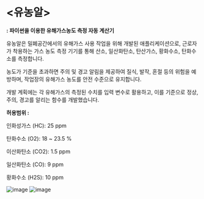 # <유농알>

**: 파이썬을 이용한 유해가스농도 측정 자동 계산기**

유농알은 밀폐공간에서의 유해가스 사용 작업을 위해 개발된 애플리케이션으로, 근로자가 착용하는 가스 농도 측정 기기를 통해 산소, 일산화탄소, 탄산가스, 황화수소, 탄화수소를 측정합니다.

농도가 기준을 초과하면 주의 및 경고 알림을 제공하여 질식, 발작, 혼절 등의 위험을 예방하며, 작업장의 유해가스 농도를 안전 수준으로 유지합니다.

개발 계획에는 각 유해가스의 측정된 수치를 입력 변수로 활용하고, 이를 기준으로 정상, 주의, 경고를 알리는 함수를 개발했습니다.

**허용범위 :**

인화성가스 (HC): 25 ppm

탄화수소 (O2): 18 ~ 23.5 %

이산화탄소 (CO2): 1.5 ppm

일산화탄소 (CO): 9 ppm

황화수소 (H2S): 10 ppm

![image](https://github.com/user-attachments/assets/f2bffa3e-7f2d-4202-8202-9e0e02326d2d) ![image](https://github.com/user-attachments/assets/6228bbe5-070c-4542-aa53-71416d3dc9d4)

